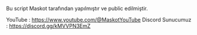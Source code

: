 Bu script Maskot tarafından yapılmıştır ve public edilmiştir.

YouTube : https://www.youtube.com/@MaskotYouTube
Discord Sunucumuz : https://discord.gg/kMVVPN3EmZ